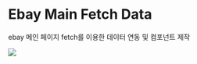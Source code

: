 # Ebay Main Fetch Data

ebay 메인 페이지 fetch를 이용한 데이터 연동 및 컴포넌트 제작

![](https://yunsunji9.github.io/images/ebaymain.png)
